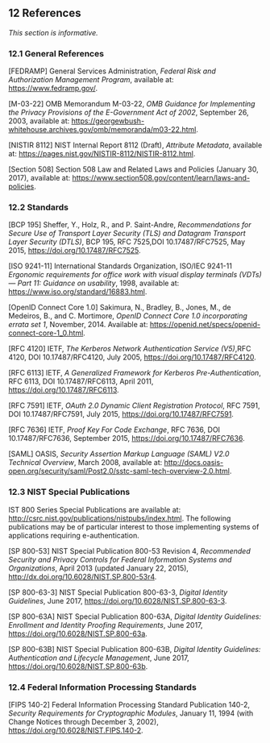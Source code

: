 <div class="breaker"></div>
<a name="references"></a>

## 12 References

*This section is informative.*

### 12.1 General References
<a name="FEDRAMP"></a>[FEDRAMP] General Services Administration, *Federal Risk and Authorization Management Program*, available at: <https://www.fedramp.gov/>.

<a name="M-03-22"></a>[M-03-22] OMB Memorandum M-03-22, *OMB Guidance for Implementing the Privacy Provisions of the E-Government Act of 2002*, September 26, 2003, available at: <https://georgewbush-whitehouse.archives.gov/omb/memoranda/m03-22.html>.

<a name="nistir8112"></a>[NISTIR 8112] NIST Internal Report 8112 (Draft), *Attribute Metadata*, available at: <https://pages.nist.gov/NISTIR-8112/NISTIR-8112.html>.

<a name="Section508"></a>[Section 508] Section 508 Law and Related Laws and Policies (January 30, 2017), available at: <https://www.section508.gov/content/learn/laws-and-policies>.

### 12.2 Standards
<a name="bcp195"></a>[BCP 195] Sheffer, Y., Holz, R., and P. Saint-Andre, *Recommendations for Secure Use of Transport Layer Security (TLS) and Datagram Transport Layer Security (DTLS)*, BCP 195, RFC 7525,DOI 10.17487/RFC7525, May 2015, <https://doi.org/10.17487/RFC7525>.

<a name="ISO9241"></a>[ISO 9241-11] International Standards Organization, ISO/IEC 9241-11 *Ergonomic requirements for office work with visual display terminals (VDTs) — Part 11: Guidance on usability*, 1998, available at: <https://www.iso.org/standard/16883.html>.

<a name="OpenIDConnectCore"></a>[OpenID Connect Core 1.0] Sakimura, N., Bradley, B., Jones, M., de Medeiros, B., and C. Mortimore, *OpenID Connect Core 1.0 incorporating errata set 1*, November, 2014. Available at: <https://openid.net/specs/openid-connect-core-1_0.html>.

<a name="RFC4120"></a>[RFC 4120] IETF, *The Kerberos Network Authentication Service (V5)*,RFC 4120, DOI 10.17487/RFC4120, July 2005, <https://doi.org/10.17487/RFC4120>.

<a name="RFC6113"></a>[RFC 6113] IETF, *A Generalized Framework for Kerberos Pre-Authentication*, RFC 6113, DOI 10.17487/RFC6113, April 2011, <https://doi.org/10.17487/RFC6113>.

<a name="RFC7591"></a>[RFC 7591] IETF, *OAuth 2.0 Dynamic Client Registration Protocol*, RFC 7591, DOI 10.17487/RFC7591, July 2015, <https://doi.org/10.17487/RFC7591>.

<a name="RFC7636"></a>[RFC 7636] IETF, *Proof Key For Code Exchange*, RFC 7636, DOI 10.17487/RFC7636, September 2015, <https://doi.org/10.17487/RFC7636>.

<a name="SAML"></a>[SAML] OASIS, *Security Assertion Markup Language (SAML) V2.0 Technical Overview*, March 2008, available at: <http://docs.oasis-open.org/security/saml/Post2.0/sstc-saml-tech-overview-2.0.html>.

### 12.3 NIST Special Publications
IST 800 Series Special Publications are available at: <http://csrc.nist.gov/publications/nistpubs/index.html>. The following publications may be of particular interest to those implementing systems of applications requiring e-authentication.

<a name="SP800-53"></a>[SP 800-53] NIST Special Publication 800-53 Revision 4, *Recommended Security and Privacy Controls for Federal Information Systems and Organizations*, April 2013 (updated January 22, 2015), <http://dx.doi.org/10.6028/NIST.SP.800-53r4>.

<a name="SP800-63-3"></a>[SP 800-63-3] NIST Special Publication 800-63-3, *Digital Identity Guidelines*, June 2017, <https://doi.org/10.6028/NIST.SP.800-63-3>.

<a name="SP800-63A"></a>[SP 800-63A] NIST Special Publication 800-63A, *Digital Identity Guidelines: Enrollment and Identity Proofing Requirements*, June 2017, <https://doi.org/10.6028/NIST.SP.800-63a>.

<a name="SP800-63B"></a>[SP 800-63B] NIST Special Publication 800-63B, *Digital Identity Guidelines: Authentication and Lifecycle Management*, June 2017, <https://doi.org/10.6028/NIST.SP.800-63b>.

### 12.4 Federal Information Processing Standards

<a name="FIPS140-2"></a>[FIPS 140-2] Federal Information Processing Standard Publication 140-2, *Security Requirements for Cryptographic Modules*, January 11, 1994 (with Change Notices through December 3, 2002), <https://doi.org/10.6028/NIST.FIPS.140-2>.